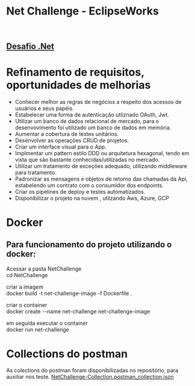 # Net Challenge - EclipseWorks<br><br>
## [Desafio .Net](https://meteor-ocelot-f0d.notion.site/NET-C-5281edbec2e4480d98552e5ca0242c5b)

# Refinamento de requisitos, oportunidades de melhorias

  - Conhecer melhor as regras de negócios a respeito dos acessos de usuários e seus papéis.
  - Estabelecer uma forma de autenticação utliznado OAuth, Jwt.
  - Utilizar um banco de dados relacional de mercado, para o desenvovimento foi utilizado um banco de dados em memória.
  - Aumentar a cobertura de testes unitários.
  - Desenvolver as operações CRUD de projetos.
  - Criar um interface visual para o App.
  - Implmentar um pattern estilo DDD ou arquitetura hexagonal, tendo em vista que são bastante conhecidas/utilizadas no mercado.
  - Utilizar um tratamento de exceções adequado, utilizando  middleware para tratamento.
  - Padronizar as mensagens e objetos de retorno das chamadas da Api, estabelendo um contrato com o consumidor dos endpoints.
  - Criar os pipelines de deploy e testes automatizados.
  - Disponibilizar o projeto na nuvem , utilzando Aws, Azure, GCP

# Docker
## Para funcionamento do projeto utilizando o docker:

Acessar a pasta NetChallenge <br>
cd NetChallenge

criar a imagem<br>
docker build -t net-challenge-image -f Dockerfile .

criar o container<br>
docker create --name net-challenge net-challenge-image

em seguida executar o container<br>
docker run net-challenge


# Collections do postman
As colections do postman foram disponibilizadas no repositório, para auxiliar nos teste.
[NetChallenge-Collection.postman_collection.json](https://github.com/JulianoMiquelleto/NetChallenge/blob/master/NetChallenge-Collection.postman_collection.json)